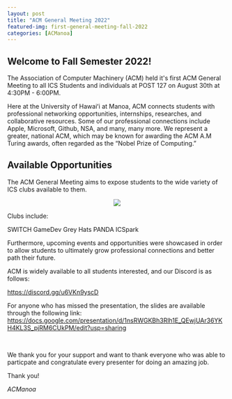 ```yaml
---
layout: post
title: "ACM General Meeting 2022"
featured-img: first-general-meeting-fall-2022
categories: [ACManoa]
---
```


## Welcome to Fall Semester 2022! 

The Association of Computer Machinery (ACM) held it's first ACM General Meeting to all ICS Students and individuals at POST 127 on August 30th at 4:30PM - 6:00PM.

Here at the University of Hawaiʻi at Manoa, ACM connects students with professional networking opportunities, internships, researches, and collaborative resources. Some of our professional connections include Apple, Microsoft, Github, NSA, and many, many more.
We represent a greater, national ACM, which may be known for awarding the ACM A.M Turing awards,  often regarded as the “Nobel Prize of Computing.”

## Available Opportunities

The ACM General Meeting aims to expose students to the wide variety of ICS clubs available to them. 

<center>
	<figure class="full">
	    <img src="/assets/img/posts/f22-genmeeting-clubs.png" data-featherlight data-featherlight-target-attr="src">
	</figure>
</center>

Clubs include:

  SWITCH
  GameDev
  Grey Hats
  PANDA
  ICSpark

Furthermore, upcoming events and opportunities were showcased in order to allow students to ultimately grow professional connections and better path their future.

ACM is widely available to all students interested, and our Discord is as follows:

https://discord.gg/u6VKn9yscD

For anyone who has missed the presentation, the slides are available through the following link:
https://docs.google.com/presentation/d/1nsRWGKBh3Rlh1E_QEwjUAr36YKH4KL3S_pjRM6CUkPM/edit?usp=sharing

<br>

We thank you for your support and want to thank everyone who was able to particpate and congratulate every presenter for doing an amazing job.

Thank you!

_ACManoa_

